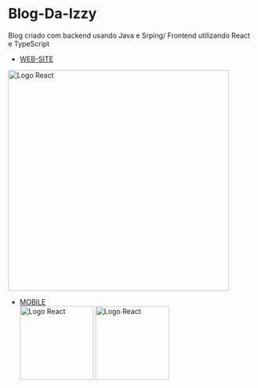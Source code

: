 # Blog-Da-Izzy
Blog criado com backend usando Java e Srping/ Frontend utilizando React e TypeScript 
- [WEB-SITE](https://blogdaizzy.netlify.app/home)
<img src="https://user-images.githubusercontent.com/119905167/228837399-218f334b-8f83-4847-b468-dd22c58bdf80.jpeg" alt="Logo React" width="450">
 
- [MOBILE](https://blogdaizzy.netlify.app/home)  
<img src="https://user-images.githubusercontent.com/119905167/228836612-630c7d37-86f1-4f81-bfb7-fe864753fe12.jpeg" alt="Logo React" width="150"> <img src="https://user-images.githubusercontent.com/119905167/228836636-5d82e677-5e7d-4193-9552-283ee1725e25.jpeg" alt="Logo React" width="150">

  


